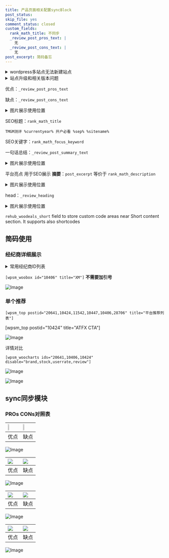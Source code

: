 ```yaml
---
title: 产品页面相关配置syncBlock
post_status: 
skip_file: yes
comment_status: closed
custom_fields:
  rank_math_title: 不同步
  _review_post_pros_text: |
    无
  _review_post_cons_text: |
    无
post_excerpt: 简码备忘
---
```

<details><summary>wordpress多站点无法新建站点</summary>

<li>和报错需要清理cookies一样的原因</li>
<li>wp-config.php里面<code>define( 'SUBDOMAIN_INSTALL', false );//子域名安装</code></li>
<li>新建子站点是用<code>define( 'SUBDOMAIN_INSTALL', true);//子域名安装</code> 完成以后，改成<code>false</code></li>
</details>

<details><summary>站点升级和相关版本问题</summary>

<p>wordpress：5.9.9
woocommerce：7.5.1
出现问题的地方：主题选项里面>><strong>Product layout >>compact style</strong></p>
<p>如何出现没有用过的字段 导致无法保存。先导出配置 然后进行修改，后面再次恢复即可。</p>
<p>出现部分字段无法显示时，需要返回默认布局后，对产品进行保存就好了。</p>
<p></p>
</details>

优点：`_review_post_pros_text`

缺点：`_review_post_cons_text`

<details><summary>图片展示使用位置</summary>

<img src="https://prod-files-secure.s3.us-west-2.amazonaws.com/39ed1227-6d7d-4570-be36-9ccd4a2c4241/f51d3d83-55d4-4bdf-9604-f37ec77ab556/Untitled.png?X-Amz-Algorithm=AWS4-HMAC-SHA256&X-Amz-Content-Sha256=UNSIGNED-PAYLOAD&X-Amz-Credential=ASIAZI2LB466TEIDRWPZ%2F20250418%2Fus-west-2%2Fs3%2Faws4_request&X-Amz-Date=20250418T105518Z&X-Amz-Expires=3600&X-Amz-Security-Token=IQoJb3JpZ2luX2VjEOn%2F%2F%2F%2F%2F%2F%2F%2F%2F%2FwEaCXVzLXdlc3QtMiJHMEUCIFzeJ01Sp3nDK8%2FPYc2r5ToJo%2BAFGbaGnDLmxXjl5glZAiEAx9gLtlbpWzkey6EClEHNlEw3pQQjS5uSLk0ik7mXCPEq%2FwMIchAAGgw2Mzc0MjMxODM4MDUiDJEcpeO06jHZfxDtfSrcA8GZgkrqkwCTxi%2BS69j8h4sPiuVd4SioVTC6eoFby%2BrkA2O0f%2FiBvXTVxe9NLRc41rXjyzcC7cp2ytBpC4kTx3TJJ4JR5Z6gfpYPcTKm%2BTnf29XdJi5v9iDLzmVvYampD5VcIgyi98UmJLZXqfz5MSvK1QqgEXONpyP8rVzU63kqIhnI4F99vmkRkEt04m8S5qRYWjWkpxYdxsPP2fUVh6HPkpYiOsPZRzVBfbzAfURLIBCmQJ8K3jtIvBPQsEoS25c%2B3miL5tSxrWPgswTH1ciC%2Btr9IJBFZRKoWwP8JwIIID3LhSruqzjs1%2BhwTAYYQ9i9ddX3LZOiw%2By5i%2BxsoIez%2Fua7ccF8Wxt0gmjKh0%2Bs16ddg2QU5UKhKwWl1YEVSE2slTRmFIfj%2FfwbrbneDmBK6HNRi%2BhTU%2FTv4cpU%2FMum2bwvmwh3Yoo982qEKLXTRSHtxEEK6oU1sOnQfo0%2BK1MnQAjNJwCKerdhtxVs1ePklnZ6slWNel2LVBjWHL1RcM%2BCVS7TGazbMDlfW8w0%2B9Jz1DfEBrMfvb%2F58RTow9XdXySytsauBMjcKr1J88AZI0I0hqTXalttp8mQ51GAQTlDA2ErIgxCQM9%2FdgRVuVWJ6fzY1qqENixBILqhMM2qiMAGOqUBucoSRYIad2acFBk1tBO%2BZC5mRoeuxZs5nwklum4HmAeVdxve8xElBJ6r%2FMxBQG6DPVYlBWOwQKq%2BrEhDUc0P6aMbKiNg%2BrqhFdGOVzCaM3dEX6LJxRYECCIMDAoqrK82c7EwTDOricsHmnN55gdCCUJhQ5OV%2FNpgcuYYBhrXZ3uUi%2Bb9crqi7rz9M5jIsp4ZvwyWSDsOMTvNeHcMAk8ldOLIpOrr&X-Amz-Signature=1817a2f0ebd0838d91773055c37f7b01ad4732c93436f25891f52db26a7d518b&X-Amz-SignedHeaders=host&x-id=GetObject" alt="Image">
</details>

SEO标题：`rank_math_title`

`TMGM测评 %currentyear% 开户必看 %sep% %sitename%`

SEO关键字：`rank_math_focus_keyword`

一句话总结：`_review_post_summary_text`

<details><summary>图片展示使用位置</summary>

<img src="https://prod-files-secure.s3.us-west-2.amazonaws.com/39ed1227-6d7d-4570-be36-9ccd4a2c4241/4b96a922-296c-4f4e-8630-d1c870cbce01/Untitled.png?X-Amz-Algorithm=AWS4-HMAC-SHA256&X-Amz-Content-Sha256=UNSIGNED-PAYLOAD&X-Amz-Credential=ASIAZI2LB4662BXWHE43%2F20250418%2Fus-west-2%2Fs3%2Faws4_request&X-Amz-Date=20250418T105518Z&X-Amz-Expires=3600&X-Amz-Security-Token=IQoJb3JpZ2luX2VjEOn%2F%2F%2F%2F%2F%2F%2F%2F%2F%2FwEaCXVzLXdlc3QtMiJGMEQCIDWkVbXHVqtdwOeRwby4sXyXXaIvs3PZOdppvenouXpXAiBElNfhiGhIrjwKwd4g3EgLQFX98%2FFmlmvtsR9JRWsBzSr%2FAwhyEAAaDDYzNzQyMzE4MzgwNSIMdpfkZdi26TEFd9HhKtwDYPHRPJ1l%2FAkz5zTBumTyeRb5jvWUlH2gBWB6rKiAuVlInbLA89hhShQDJBREJCMwVz%2BoyAtUAQXnyji0EY2xSw2faa5dw2WvjTWi7d9ybtbja998XvFS62jaSGOdmxS1r75xKv9oGzIIES1j12ncHp05mbqhQERNMC9uZPIRIkXUlvhe2ZBeErGFmXCnxQbKnD9rfqhUXncEGhKlloVDsxUCtp1ZouLiBO0k%2Bu0MlBaOGhXvrFpya2w8bGo5qhLhDTrFRcXuUgZn%2BoH3vX9QGfsiD1XSUauExUzy%2FB0pHKAIzC8OGjEdZVKuYB2HylWOb9X52zeisiug%2BM94y17TjXB8vbTbaWEHS5Wlmb6ldyhyfvP5f%2BBRftcSYc91naZ5mgrmEFUmNNUf4S0%2FLvCb09skjMZ9aYIXMG7kUzAx6H33LJqsgdnoxJtd1jCGWdcKMduNYGPPV7t%2FoKiT%2BKD9zF5SJh4NNqOAs9yjvKa2cLhR9yxhKYyAbHPom3YfS9GIGxWEPz5f4c3f4RaDHOcwmR8XzoA0zkbSi3lQgAjSCDpOSlHzddIOc%2FNffVUyG2wWxFlNnDlrGbmdfZk0o4E7YiHRZfaA74iHlzp8kapIt0cCtdUnNIAGbnkn5Awwz6qIwAY6pgF6%2BCVMpC4bvzMB4rK9uwudfCu8O5dkH2r5dSmnON0BH7GDghOIYo9gYG1eDKUUj6PWNXQf1sHOG0caTq7c8%2BHTht34ACijeRRoOgqujeP4hFyyaLhC%2Fl%2BMqddciq9z8oWhtzHKJPOA5xY%2Bd9VAAKEc32Nucf7jsLxyAqHEVsUNct%2FNzQND0v0z9izmqBhT7LIG3UgRcucFkoOcbiF3XymOdbJCNOeL&X-Amz-Signature=d74191951886817d4a831d8a622f274c0cb6e71471172ff4c7b57f9dd221a24f&X-Amz-SignedHeaders=host&x-id=GetObject" alt="Image">
</details>

平台亮点 用于SEO展示 **摘要**：`post_excerpt`  等价于 `rank_math_description`

<details><summary>图片展示使用位置</summary>

<img src="https://prod-files-secure.s3.us-west-2.amazonaws.com/39ed1227-6d7d-4570-be36-9ccd4a2c4241/1ee11f63-b60a-4dfe-a7a7-d58ff23b5d88/Untitled.png?X-Amz-Algorithm=AWS4-HMAC-SHA256&X-Amz-Content-Sha256=UNSIGNED-PAYLOAD&X-Amz-Credential=ASIAZI2LB466QMBJ25PD%2F20250418%2Fus-west-2%2Fs3%2Faws4_request&X-Amz-Date=20250418T105518Z&X-Amz-Expires=3600&X-Amz-Security-Token=IQoJb3JpZ2luX2VjEOn%2F%2F%2F%2F%2F%2F%2F%2F%2F%2FwEaCXVzLXdlc3QtMiJGMEQCICjKiaIpSrAPjgalgvz2n%2FNiUz0REaN%2Fqt7jSnvO5rmPAiBAK3AHM4b1VRI1I7g5BI3IhDmCt6GbP3c3nBeg7cDTIir%2FAwhyEAAaDDYzNzQyMzE4MzgwNSIMCYdbz8EeWsCj8JH5KtwDIoBu0AXvk7CQQQOfJNN1Y0OAHKw6orqZXh3SUx7vKmV5TE8xF1yErP3tJX3HnHdMjP1WG3FDVW0i9LC3uT8Gu6hlGyxkyl6rDa56i2ogj%2FB0cRUDYZDZkWHPnjEjPrlL5tnw3vsLoqmA11ZsE6Q3QdCOxj0Imk8wUnm3JR1ahpG5BD6FsZbDEc14mArKsWpb91ackt11SDm0oBBqk8h8cNwhKpMHoysQxxu46mgLysl4Z1YHZ87xaBBXI8Rec1r50Q%2Bgau0%2BoqVVsbfBbZvyircnd15LTzK7X%2FlOOYNxuZc7MnCU0%2FVBeM1jmWJ2LVfRvNzVKPAzFz0lkMggO8ODvcSBMxXAoys27qo9ou%2FVGOxAfeWRlPEwnUY%2FplTe8SMwtQm%2FAJhxssWllZ%2FSiNKLrMlgGrIEk4XAVGHZZUa6%2Bxr%2F2dB7%2FO7dKrCYmQ2umXlJbXo5RKyNTIArLY4bBOSogx9D4KEgnwcIHsYrCasLCfUbuk8UMX6farF82DqMNLg8VAodl2%2FUIPFshcnYcFawXyl4l%2F9nvtU%2FLG0pjtR6i2B4wthMEpBkrldWW85fIcKcJadZs7OUtnavkzv%2BNZOGSclsilIs4VrZ%2FhU7%2F%2Fc2n2%2FALN9WrKKr7PHI3rowyKqIwAY6pgF4sNVrLjN%2BKdRXWwuxJLs7r%2BdfjBt7x2QJxbD9Js9wLbYcUg3tA2QEnXMJl5Cp8lPg6bw%2BPQcyFxMMXwMRXSGmwDNzs3NaenYYO%2B2ptEbnVmnmQbxp3w66TuiDxgsj7wLCd2pRuHfrVvrrxt7pCThuIey9DWL%2Fi%2BpGHgsQPF9FijUXo8SkRBtZHIh51760PKVcKHs5aKjq%2Bwm91%2FiBRNTtjLHRqatQ&X-Amz-Signature=2e4d3eaeb314e3a4bb3ff3c04858e83889f67961161182b65cf8c1aeaeb34989&X-Amz-SignedHeaders=host&x-id=GetObject" alt="Image">
<img src="https://prod-files-secure.s3.us-west-2.amazonaws.com/39ed1227-6d7d-4570-be36-9ccd4a2c4241/ad4118b5-78d8-4fbe-801e-3b29b5d99c01/Untitled.png?X-Amz-Algorithm=AWS4-HMAC-SHA256&X-Amz-Content-Sha256=UNSIGNED-PAYLOAD&X-Amz-Credential=ASIAZI2LB466QMBJ25PD%2F20250418%2Fus-west-2%2Fs3%2Faws4_request&X-Amz-Date=20250418T105518Z&X-Amz-Expires=3600&X-Amz-Security-Token=IQoJb3JpZ2luX2VjEOn%2F%2F%2F%2F%2F%2F%2F%2F%2F%2FwEaCXVzLXdlc3QtMiJGMEQCICjKiaIpSrAPjgalgvz2n%2FNiUz0REaN%2Fqt7jSnvO5rmPAiBAK3AHM4b1VRI1I7g5BI3IhDmCt6GbP3c3nBeg7cDTIir%2FAwhyEAAaDDYzNzQyMzE4MzgwNSIMCYdbz8EeWsCj8JH5KtwDIoBu0AXvk7CQQQOfJNN1Y0OAHKw6orqZXh3SUx7vKmV5TE8xF1yErP3tJX3HnHdMjP1WG3FDVW0i9LC3uT8Gu6hlGyxkyl6rDa56i2ogj%2FB0cRUDYZDZkWHPnjEjPrlL5tnw3vsLoqmA11ZsE6Q3QdCOxj0Imk8wUnm3JR1ahpG5BD6FsZbDEc14mArKsWpb91ackt11SDm0oBBqk8h8cNwhKpMHoysQxxu46mgLysl4Z1YHZ87xaBBXI8Rec1r50Q%2Bgau0%2BoqVVsbfBbZvyircnd15LTzK7X%2FlOOYNxuZc7MnCU0%2FVBeM1jmWJ2LVfRvNzVKPAzFz0lkMggO8ODvcSBMxXAoys27qo9ou%2FVGOxAfeWRlPEwnUY%2FplTe8SMwtQm%2FAJhxssWllZ%2FSiNKLrMlgGrIEk4XAVGHZZUa6%2Bxr%2F2dB7%2FO7dKrCYmQ2umXlJbXo5RKyNTIArLY4bBOSogx9D4KEgnwcIHsYrCasLCfUbuk8UMX6farF82DqMNLg8VAodl2%2FUIPFshcnYcFawXyl4l%2F9nvtU%2FLG0pjtR6i2B4wthMEpBkrldWW85fIcKcJadZs7OUtnavkzv%2BNZOGSclsilIs4VrZ%2FhU7%2F%2Fc2n2%2FALN9WrKKr7PHI3rowyKqIwAY6pgF4sNVrLjN%2BKdRXWwuxJLs7r%2BdfjBt7x2QJxbD9Js9wLbYcUg3tA2QEnXMJl5Cp8lPg6bw%2BPQcyFxMMXwMRXSGmwDNzs3NaenYYO%2B2ptEbnVmnmQbxp3w66TuiDxgsj7wLCd2pRuHfrVvrrxt7pCThuIey9DWL%2Fi%2BpGHgsQPF9FijUXo8SkRBtZHIh51760PKVcKHs5aKjq%2Bwm91%2FiBRNTtjLHRqatQ&X-Amz-Signature=6923737c0b36d2f26527ff28e13796e40e2a4dc505557fa737baba3efa3881ac&X-Amz-SignedHeaders=host&x-id=GetObject" alt="Image">
<img src="https://prod-files-secure.s3.us-west-2.amazonaws.com/39ed1227-6d7d-4570-be36-9ccd4a2c4241/a38cf7c9-a79c-4b64-9e94-13589fe0758b/Untitled.png?X-Amz-Algorithm=AWS4-HMAC-SHA256&X-Amz-Content-Sha256=UNSIGNED-PAYLOAD&X-Amz-Credential=ASIAZI2LB466QMBJ25PD%2F20250418%2Fus-west-2%2Fs3%2Faws4_request&X-Amz-Date=20250418T105518Z&X-Amz-Expires=3600&X-Amz-Security-Token=IQoJb3JpZ2luX2VjEOn%2F%2F%2F%2F%2F%2F%2F%2F%2F%2FwEaCXVzLXdlc3QtMiJGMEQCICjKiaIpSrAPjgalgvz2n%2FNiUz0REaN%2Fqt7jSnvO5rmPAiBAK3AHM4b1VRI1I7g5BI3IhDmCt6GbP3c3nBeg7cDTIir%2FAwhyEAAaDDYzNzQyMzE4MzgwNSIMCYdbz8EeWsCj8JH5KtwDIoBu0AXvk7CQQQOfJNN1Y0OAHKw6orqZXh3SUx7vKmV5TE8xF1yErP3tJX3HnHdMjP1WG3FDVW0i9LC3uT8Gu6hlGyxkyl6rDa56i2ogj%2FB0cRUDYZDZkWHPnjEjPrlL5tnw3vsLoqmA11ZsE6Q3QdCOxj0Imk8wUnm3JR1ahpG5BD6FsZbDEc14mArKsWpb91ackt11SDm0oBBqk8h8cNwhKpMHoysQxxu46mgLysl4Z1YHZ87xaBBXI8Rec1r50Q%2Bgau0%2BoqVVsbfBbZvyircnd15LTzK7X%2FlOOYNxuZc7MnCU0%2FVBeM1jmWJ2LVfRvNzVKPAzFz0lkMggO8ODvcSBMxXAoys27qo9ou%2FVGOxAfeWRlPEwnUY%2FplTe8SMwtQm%2FAJhxssWllZ%2FSiNKLrMlgGrIEk4XAVGHZZUa6%2Bxr%2F2dB7%2FO7dKrCYmQ2umXlJbXo5RKyNTIArLY4bBOSogx9D4KEgnwcIHsYrCasLCfUbuk8UMX6farF82DqMNLg8VAodl2%2FUIPFshcnYcFawXyl4l%2F9nvtU%2FLG0pjtR6i2B4wthMEpBkrldWW85fIcKcJadZs7OUtnavkzv%2BNZOGSclsilIs4VrZ%2FhU7%2F%2Fc2n2%2FALN9WrKKr7PHI3rowyKqIwAY6pgF4sNVrLjN%2BKdRXWwuxJLs7r%2BdfjBt7x2QJxbD9Js9wLbYcUg3tA2QEnXMJl5Cp8lPg6bw%2BPQcyFxMMXwMRXSGmwDNzs3NaenYYO%2B2ptEbnVmnmQbxp3w66TuiDxgsj7wLCd2pRuHfrVvrrxt7pCThuIey9DWL%2Fi%2BpGHgsQPF9FijUXo8SkRBtZHIh51760PKVcKHs5aKjq%2Bwm91%2FiBRNTtjLHRqatQ&X-Amz-Signature=494701d3cacbea76a3bc07f9627133eebc19220dcaa7a07b4aa918fa8da6c3b0&X-Amz-SignedHeaders=host&x-id=GetObject" alt="Image">
<img src="https://prod-files-secure.s3.us-west-2.amazonaws.com/39ed1227-6d7d-4570-be36-9ccd4a2c4241/7da6fc1e-d2ac-42ae-8c75-cb5749aa18f6/Untitled.png?X-Amz-Algorithm=AWS4-HMAC-SHA256&X-Amz-Content-Sha256=UNSIGNED-PAYLOAD&X-Amz-Credential=ASIAZI2LB466QMBJ25PD%2F20250418%2Fus-west-2%2Fs3%2Faws4_request&X-Amz-Date=20250418T105518Z&X-Amz-Expires=3600&X-Amz-Security-Token=IQoJb3JpZ2luX2VjEOn%2F%2F%2F%2F%2F%2F%2F%2F%2F%2FwEaCXVzLXdlc3QtMiJGMEQCICjKiaIpSrAPjgalgvz2n%2FNiUz0REaN%2Fqt7jSnvO5rmPAiBAK3AHM4b1VRI1I7g5BI3IhDmCt6GbP3c3nBeg7cDTIir%2FAwhyEAAaDDYzNzQyMzE4MzgwNSIMCYdbz8EeWsCj8JH5KtwDIoBu0AXvk7CQQQOfJNN1Y0OAHKw6orqZXh3SUx7vKmV5TE8xF1yErP3tJX3HnHdMjP1WG3FDVW0i9LC3uT8Gu6hlGyxkyl6rDa56i2ogj%2FB0cRUDYZDZkWHPnjEjPrlL5tnw3vsLoqmA11ZsE6Q3QdCOxj0Imk8wUnm3JR1ahpG5BD6FsZbDEc14mArKsWpb91ackt11SDm0oBBqk8h8cNwhKpMHoysQxxu46mgLysl4Z1YHZ87xaBBXI8Rec1r50Q%2Bgau0%2BoqVVsbfBbZvyircnd15LTzK7X%2FlOOYNxuZc7MnCU0%2FVBeM1jmWJ2LVfRvNzVKPAzFz0lkMggO8ODvcSBMxXAoys27qo9ou%2FVGOxAfeWRlPEwnUY%2FplTe8SMwtQm%2FAJhxssWllZ%2FSiNKLrMlgGrIEk4XAVGHZZUa6%2Bxr%2F2dB7%2FO7dKrCYmQ2umXlJbXo5RKyNTIArLY4bBOSogx9D4KEgnwcIHsYrCasLCfUbuk8UMX6farF82DqMNLg8VAodl2%2FUIPFshcnYcFawXyl4l%2F9nvtU%2FLG0pjtR6i2B4wthMEpBkrldWW85fIcKcJadZs7OUtnavkzv%2BNZOGSclsilIs4VrZ%2FhU7%2F%2Fc2n2%2FALN9WrKKr7PHI3rowyKqIwAY6pgF4sNVrLjN%2BKdRXWwuxJLs7r%2BdfjBt7x2QJxbD9Js9wLbYcUg3tA2QEnXMJl5Cp8lPg6bw%2BPQcyFxMMXwMRXSGmwDNzs3NaenYYO%2B2ptEbnVmnmQbxp3w66TuiDxgsj7wLCd2pRuHfrVvrrxt7pCThuIey9DWL%2Fi%2BpGHgsQPF9FijUXo8SkRBtZHIh51760PKVcKHs5aKjq%2Bwm91%2FiBRNTtjLHRqatQ&X-Amz-Signature=075d4be37a64f3dac949a2277d96e95652b7b84964b147e2463d69cfab8109a7&X-Amz-SignedHeaders=host&x-id=GetObject" alt="Image">
<img src="https://prod-files-secure.s3.us-west-2.amazonaws.com/39ed1227-6d7d-4570-be36-9ccd4a2c4241/7e97f40a-eaee-47f5-b2f9-475f96808fa7/Untitled.png?X-Amz-Algorithm=AWS4-HMAC-SHA256&X-Amz-Content-Sha256=UNSIGNED-PAYLOAD&X-Amz-Credential=ASIAZI2LB466QMBJ25PD%2F20250418%2Fus-west-2%2Fs3%2Faws4_request&X-Amz-Date=20250418T105518Z&X-Amz-Expires=3600&X-Amz-Security-Token=IQoJb3JpZ2luX2VjEOn%2F%2F%2F%2F%2F%2F%2F%2F%2F%2FwEaCXVzLXdlc3QtMiJGMEQCICjKiaIpSrAPjgalgvz2n%2FNiUz0REaN%2Fqt7jSnvO5rmPAiBAK3AHM4b1VRI1I7g5BI3IhDmCt6GbP3c3nBeg7cDTIir%2FAwhyEAAaDDYzNzQyMzE4MzgwNSIMCYdbz8EeWsCj8JH5KtwDIoBu0AXvk7CQQQOfJNN1Y0OAHKw6orqZXh3SUx7vKmV5TE8xF1yErP3tJX3HnHdMjP1WG3FDVW0i9LC3uT8Gu6hlGyxkyl6rDa56i2ogj%2FB0cRUDYZDZkWHPnjEjPrlL5tnw3vsLoqmA11ZsE6Q3QdCOxj0Imk8wUnm3JR1ahpG5BD6FsZbDEc14mArKsWpb91ackt11SDm0oBBqk8h8cNwhKpMHoysQxxu46mgLysl4Z1YHZ87xaBBXI8Rec1r50Q%2Bgau0%2BoqVVsbfBbZvyircnd15LTzK7X%2FlOOYNxuZc7MnCU0%2FVBeM1jmWJ2LVfRvNzVKPAzFz0lkMggO8ODvcSBMxXAoys27qo9ou%2FVGOxAfeWRlPEwnUY%2FplTe8SMwtQm%2FAJhxssWllZ%2FSiNKLrMlgGrIEk4XAVGHZZUa6%2Bxr%2F2dB7%2FO7dKrCYmQ2umXlJbXo5RKyNTIArLY4bBOSogx9D4KEgnwcIHsYrCasLCfUbuk8UMX6farF82DqMNLg8VAodl2%2FUIPFshcnYcFawXyl4l%2F9nvtU%2FLG0pjtR6i2B4wthMEpBkrldWW85fIcKcJadZs7OUtnavkzv%2BNZOGSclsilIs4VrZ%2FhU7%2F%2Fc2n2%2FALN9WrKKr7PHI3rowyKqIwAY6pgF4sNVrLjN%2BKdRXWwuxJLs7r%2BdfjBt7x2QJxbD9Js9wLbYcUg3tA2QEnXMJl5Cp8lPg6bw%2BPQcyFxMMXwMRXSGmwDNzs3NaenYYO%2B2ptEbnVmnmQbxp3w66TuiDxgsj7wLCd2pRuHfrVvrrxt7pCThuIey9DWL%2Fi%2BpGHgsQPF9FijUXo8SkRBtZHIh51760PKVcKHs5aKjq%2Bwm91%2FiBRNTtjLHRqatQ&X-Amz-Signature=965dba79ef47fd5038970943b0aaef9ff8c806bc484fcf53bdbf684d7638944e&X-Amz-SignedHeaders=host&x-id=GetObject" alt="Image">
</details>

head：`_review_heading`

<details><summary>图片展示使用位置</summary>

<img src="https://prod-files-secure.s3.us-west-2.amazonaws.com/39ed1227-6d7d-4570-be36-9ccd4a2c4241/3a4650ad-9887-415c-889a-edd51fa54f27/Untitled.png?X-Amz-Algorithm=AWS4-HMAC-SHA256&X-Amz-Content-Sha256=UNSIGNED-PAYLOAD&X-Amz-Credential=ASIAZI2LB466QT6HO3KF%2F20250418%2Fus-west-2%2Fs3%2Faws4_request&X-Amz-Date=20250418T105519Z&X-Amz-Expires=3600&X-Amz-Security-Token=IQoJb3JpZ2luX2VjEOn%2F%2F%2F%2F%2F%2F%2F%2F%2F%2FwEaCXVzLXdlc3QtMiJHMEUCIBUuObJQCPfwnVUzs7Ot56WFCFpq2FCg4YY4pDNVTcBoAiEAgP5GIYdE5CB59KZGAQi6N6t33PdLjjaMUUvsdTguHPwq%2FwMIchAAGgw2Mzc0MjMxODM4MDUiDHmUatWTPWjN6AOJ%2BircA7ylhUTsTaLRrjHHNKTMSfgmiGUbsqnEOER2P5Nl6Enja0qmddlDeFUzOkYvyNzcyaq9o2Mq6RtnKtcW1J2MuDAR1Njp6Jy%2B0fc52U3y3Tvdsex1zw24KBuZNhdTPwd%2Fc7VLN%2F8bg6k1K69uXyaJTBEDnqmc9cj5pABIHDxSfcIK3L%2FujAQb3LUD05tv88kyApC0%2BZUyk6XOAnNAraxjIriasLoqKOCATMcgbfLVSlHcB94n9SPP6Ss7Fq7JVtjhpqNkyIe7k730MGJTBEpC0iRf7dlAHCUjk%2B14%2BP0MFEFsik%2F9Ed1E8PJ9AzKh%2FDBKwfgfMV0iOLMCfq%2B10KKxasmjLhn5x9bh756eNitqRwIQFySR3sZ%2B%2BSzOzkrg9iCvphewRPESRE3%2Bdn8ariDAI7vqX8UNXu2rUN5KcjySIFulCK0zUmRXNXnhScpyAazwM6Ds2kX%2BrBW58sqfeHXm3TKAZhdUs5R%2FD3bX5yv9PqOU0sDtMFWEQHRxls2O%2FCke6WayeE1qVRo89qhWYCZ6i5lc4aCllYdB%2BgpsKTrWSW8%2FDvnzsa7UOldq0wowmvCQmqgwe2HWuFVjhnaR7gix2YdntS1aMHd801UUiy4zac2SmRAFcfU6%2B1bSDb3%2BMMOqiMAGOqUBQc0kTBDeiAORJKc0%2B8o73fYqqItBPMwJBxR5DpanxgSYkcApBtsOsqXIDVpaRcYaAw9wpcVxHizffh6rx8sLif7yNv39Qcq4r5dIZeJ4FqtQXAniEEuV52s9h6jUC2uKn%2B8KO5KQvoxXpeifd%2BZhTVN8YySLf%2B7wxh%2FapiCRxGwPncUHSJOKGBUFKAQmE%2Bv3BJYwXZc3zz07TIKobn8J3qeey%2Fa5&X-Amz-Signature=4da21ff12641bb55b14ae1050e2ae858c17e89a4bedaa148821e75f8ef282a0e&X-Amz-SignedHeaders=host&x-id=GetObject" alt="Image">
</details>

`rehub_woodeals_short`	field to store custom code areas near Short content section. It supports also shortcodes



## 简码使用

### 经纪商详细展示

<details><summary>常用经纪商ID列表</summary>

<pre><code class="php">嘉盛 ===> 20641  [wpsm_woobox id="20641" title="嘉盛"]
易信easymarkets ===> 11542  [wpsm_woobox id="11542" title="易信easymarkets"]
ATFX外汇 ===> 10424  [wpsm_woobox id="10424" title="ATFX"]
XM ===> 10406  [wpsm_woobox id="10406" title="XM"]
TMGM ===> 29622  [wpsm_woobox id="29622" title="TMGM"]
HYCM ===> 10447  [wpsm_woobox id="10447" title="HYCM"]
fpmarkets澳福外汇 ===> 20639  [wpsm_woobox id="20639" title="fpmarkets澳福外汇"]</code></pre>
</details>

`[wpsm_woobox id="10406" title="XM"]` **不需要加引号**

![Image](https://prod-files-secure.s3.us-west-2.amazonaws.com/39ed1227-6d7d-4570-be36-9ccd4a2c4241/4f898f9d-0fa7-4e43-acd3-ac6bc7be575a/Untitled.png?X-Amz-Algorithm=AWS4-HMAC-SHA256&X-Amz-Content-Sha256=UNSIGNED-PAYLOAD&X-Amz-Credential=ASIAZI2LB466UC5N6F4P%2F20250418%2Fus-west-2%2Fs3%2Faws4_request&X-Amz-Date=20250418T105516Z&X-Amz-Expires=3600&X-Amz-Security-Token=IQoJb3JpZ2luX2VjEOn%2F%2F%2F%2F%2F%2F%2F%2F%2F%2FwEaCXVzLXdlc3QtMiJGMEQCIBc%2Bf7tfY3ZMiMkbPm0Mjjxk6axGNSTd2J6TeFikhhBKAiBGC%2BMHEXUpEzbA7%2B8cAD%2BEFwznIKLr2OOVpuwyJgrH1ir%2FAwhyEAAaDDYzNzQyMzE4MzgwNSIMr%2FLHWr4dqmakAZ6wKtwDEI5J%2FWNgu%2Fdfd0lLCL8NwWvZXQZKwWZ%2Bf5ReDaIDEMrJbqy7k2MGVq3EQV7sE8Nae0LY7VG97QVhCVlPDgpbU4%2B2ywuuYskSydIGDcFNYOqLPVtsMiFGyIFEKFbyUPxLVy1Co0ib%2Fe0Tn20BRbpJAwsYt302DwSDOM3wczLlyTbzou7%2Ff1trOxJLz1dp5PuFgFC0BaUFBZqOIp4jG5kH1oG%2ByEcDyKKd3GsmE3kyV0byCVnPBLIYCE5YfsFk%2BudNcB%2F0IxsXOWSnM6CUgt6s2hAog1bWfWuMqMbAC%2FAw5uPZBlVOFFySEQxwjK8I28%2B3rtqZjOw6iOhy7fmBo5cCmw7EdHgFRhfwutKCSWOcnfmcBUZYC8nmOFmNX0xjxjFqxYoXTaA5SLvdDJzK%2FD1YNi86nCVX%2FZ2XWHMbLQtDcALHFYaCIsrcLoVgL2HZ10y5Q1GHHmi9jt3nPEu2vTNCjVFHS1Io%2FDEDWAkrwSRbLHfBY8duCib2TghdRlUMzzm45%2FQEn8kcjSPrpjJvLxz5W2DH01nbeoppgoBDpRs1a6LCjrx1PysZz23A69YGDS9pU7SN6DGK7DoJUax3oc9Luhe5Qfdc9SYRR2f3S%2B7uP1gS6FnkSHQpefy1oSIwwqqIwAY6pgF731NHHB5T4zSxwOSTVycrGNEGuTfdnkgUyzo%2F0lY6B2%2Bujb4UOyi1i4c93SGSc8FJVEjESZu3FdXJHeq8Rm4E7gcV13Pnhh%2BUHwzwkCivqWSjLS8bzYdUVNvpNjasjUlPcZger751DWZtphBN8IjYwQI48VAcwcB0MnVR%2BuCdoTHPmK7JiryXPFzS6LkRaNXFzBxm%2FINMUNwAAuPzsAM7uldye7d6&X-Amz-Signature=fc2feb245465b2903dc2087bda4275dd8c539ee43c6e356edae116d6eaf57f89&X-Amz-SignedHeaders=host&x-id=GetObject)

### 单个推荐
`[wpsm_top postid="20641,10424,11542,10447,10406,28706" title="平台推荐列表"]`

[wpsm_top postid="10424" title="ATFX CTA"]

![Image](https://prod-files-secure.s3.us-west-2.amazonaws.com/39ed1227-6d7d-4570-be36-9ccd4a2c4241/5ac620dc-51a8-48b6-b55d-91f47299193c/Untitled.png?X-Amz-Algorithm=AWS4-HMAC-SHA256&X-Amz-Content-Sha256=UNSIGNED-PAYLOAD&X-Amz-Credential=ASIAZI2LB466UC5N6F4P%2F20250418%2Fus-west-2%2Fs3%2Faws4_request&X-Amz-Date=20250418T105516Z&X-Amz-Expires=3600&X-Amz-Security-Token=IQoJb3JpZ2luX2VjEOn%2F%2F%2F%2F%2F%2F%2F%2F%2F%2FwEaCXVzLXdlc3QtMiJGMEQCIBc%2Bf7tfY3ZMiMkbPm0Mjjxk6axGNSTd2J6TeFikhhBKAiBGC%2BMHEXUpEzbA7%2B8cAD%2BEFwznIKLr2OOVpuwyJgrH1ir%2FAwhyEAAaDDYzNzQyMzE4MzgwNSIMr%2FLHWr4dqmakAZ6wKtwDEI5J%2FWNgu%2Fdfd0lLCL8NwWvZXQZKwWZ%2Bf5ReDaIDEMrJbqy7k2MGVq3EQV7sE8Nae0LY7VG97QVhCVlPDgpbU4%2B2ywuuYskSydIGDcFNYOqLPVtsMiFGyIFEKFbyUPxLVy1Co0ib%2Fe0Tn20BRbpJAwsYt302DwSDOM3wczLlyTbzou7%2Ff1trOxJLz1dp5PuFgFC0BaUFBZqOIp4jG5kH1oG%2ByEcDyKKd3GsmE3kyV0byCVnPBLIYCE5YfsFk%2BudNcB%2F0IxsXOWSnM6CUgt6s2hAog1bWfWuMqMbAC%2FAw5uPZBlVOFFySEQxwjK8I28%2B3rtqZjOw6iOhy7fmBo5cCmw7EdHgFRhfwutKCSWOcnfmcBUZYC8nmOFmNX0xjxjFqxYoXTaA5SLvdDJzK%2FD1YNi86nCVX%2FZ2XWHMbLQtDcALHFYaCIsrcLoVgL2HZ10y5Q1GHHmi9jt3nPEu2vTNCjVFHS1Io%2FDEDWAkrwSRbLHfBY8duCib2TghdRlUMzzm45%2FQEn8kcjSPrpjJvLxz5W2DH01nbeoppgoBDpRs1a6LCjrx1PysZz23A69YGDS9pU7SN6DGK7DoJUax3oc9Luhe5Qfdc9SYRR2f3S%2B7uP1gS6FnkSHQpefy1oSIwwqqIwAY6pgF731NHHB5T4zSxwOSTVycrGNEGuTfdnkgUyzo%2F0lY6B2%2Bujb4UOyi1i4c93SGSc8FJVEjESZu3FdXJHeq8Rm4E7gcV13Pnhh%2BUHwzwkCivqWSjLS8bzYdUVNvpNjasjUlPcZger751DWZtphBN8IjYwQI48VAcwcB0MnVR%2BuCdoTHPmK7JiryXPFzS6LkRaNXFzBxm%2FINMUNwAAuPzsAM7uldye7d6&X-Amz-Signature=5e564078a7386c2a290551ef243f83f3b4cdeefb7da9383ca76a014b005c2474&X-Amz-SignedHeaders=host&x-id=GetObject)

详情对比

`[wpsm_woocharts ids="20641,10406,10424" disable="brand,stock,userrate,review"]`

![Image](https://prod-files-secure.s3.us-west-2.amazonaws.com/39ed1227-6d7d-4570-be36-9ccd4a2c4241/bf3ba45f-b9f3-4295-8aef-b4a495fd25f4/Untitled.png?X-Amz-Algorithm=AWS4-HMAC-SHA256&X-Amz-Content-Sha256=UNSIGNED-PAYLOAD&X-Amz-Credential=ASIAZI2LB466UC5N6F4P%2F20250418%2Fus-west-2%2Fs3%2Faws4_request&X-Amz-Date=20250418T105516Z&X-Amz-Expires=3600&X-Amz-Security-Token=IQoJb3JpZ2luX2VjEOn%2F%2F%2F%2F%2F%2F%2F%2F%2F%2FwEaCXVzLXdlc3QtMiJGMEQCIBc%2Bf7tfY3ZMiMkbPm0Mjjxk6axGNSTd2J6TeFikhhBKAiBGC%2BMHEXUpEzbA7%2B8cAD%2BEFwznIKLr2OOVpuwyJgrH1ir%2FAwhyEAAaDDYzNzQyMzE4MzgwNSIMr%2FLHWr4dqmakAZ6wKtwDEI5J%2FWNgu%2Fdfd0lLCL8NwWvZXQZKwWZ%2Bf5ReDaIDEMrJbqy7k2MGVq3EQV7sE8Nae0LY7VG97QVhCVlPDgpbU4%2B2ywuuYskSydIGDcFNYOqLPVtsMiFGyIFEKFbyUPxLVy1Co0ib%2Fe0Tn20BRbpJAwsYt302DwSDOM3wczLlyTbzou7%2Ff1trOxJLz1dp5PuFgFC0BaUFBZqOIp4jG5kH1oG%2ByEcDyKKd3GsmE3kyV0byCVnPBLIYCE5YfsFk%2BudNcB%2F0IxsXOWSnM6CUgt6s2hAog1bWfWuMqMbAC%2FAw5uPZBlVOFFySEQxwjK8I28%2B3rtqZjOw6iOhy7fmBo5cCmw7EdHgFRhfwutKCSWOcnfmcBUZYC8nmOFmNX0xjxjFqxYoXTaA5SLvdDJzK%2FD1YNi86nCVX%2FZ2XWHMbLQtDcALHFYaCIsrcLoVgL2HZ10y5Q1GHHmi9jt3nPEu2vTNCjVFHS1Io%2FDEDWAkrwSRbLHfBY8duCib2TghdRlUMzzm45%2FQEn8kcjSPrpjJvLxz5W2DH01nbeoppgoBDpRs1a6LCjrx1PysZz23A69YGDS9pU7SN6DGK7DoJUax3oc9Luhe5Qfdc9SYRR2f3S%2B7uP1gS6FnkSHQpefy1oSIwwqqIwAY6pgF731NHHB5T4zSxwOSTVycrGNEGuTfdnkgUyzo%2F0lY6B2%2Bujb4UOyi1i4c93SGSc8FJVEjESZu3FdXJHeq8Rm4E7gcV13Pnhh%2BUHwzwkCivqWSjLS8bzYdUVNvpNjasjUlPcZger751DWZtphBN8IjYwQI48VAcwcB0MnVR%2BuCdoTHPmK7JiryXPFzS6LkRaNXFzBxm%2FINMUNwAAuPzsAM7uldye7d6&X-Amz-Signature=1416a43395f59965b4e4f096ebc88bb2c57c1062214519118937fe658052bc9f&X-Amz-SignedHeaders=host&x-id=GetObject)

![Image](https://prod-files-secure.s3.us-west-2.amazonaws.com/39ed1227-6d7d-4570-be36-9ccd4a2c4241/30bc56ef-f383-4b48-9768-2ebc9e436ec0/Untitled.png?X-Amz-Algorithm=AWS4-HMAC-SHA256&X-Amz-Content-Sha256=UNSIGNED-PAYLOAD&X-Amz-Credential=ASIAZI2LB466UC5N6F4P%2F20250418%2Fus-west-2%2Fs3%2Faws4_request&X-Amz-Date=20250418T105516Z&X-Amz-Expires=3600&X-Amz-Security-Token=IQoJb3JpZ2luX2VjEOn%2F%2F%2F%2F%2F%2F%2F%2F%2F%2FwEaCXVzLXdlc3QtMiJGMEQCIBc%2Bf7tfY3ZMiMkbPm0Mjjxk6axGNSTd2J6TeFikhhBKAiBGC%2BMHEXUpEzbA7%2B8cAD%2BEFwznIKLr2OOVpuwyJgrH1ir%2FAwhyEAAaDDYzNzQyMzE4MzgwNSIMr%2FLHWr4dqmakAZ6wKtwDEI5J%2FWNgu%2Fdfd0lLCL8NwWvZXQZKwWZ%2Bf5ReDaIDEMrJbqy7k2MGVq3EQV7sE8Nae0LY7VG97QVhCVlPDgpbU4%2B2ywuuYskSydIGDcFNYOqLPVtsMiFGyIFEKFbyUPxLVy1Co0ib%2Fe0Tn20BRbpJAwsYt302DwSDOM3wczLlyTbzou7%2Ff1trOxJLz1dp5PuFgFC0BaUFBZqOIp4jG5kH1oG%2ByEcDyKKd3GsmE3kyV0byCVnPBLIYCE5YfsFk%2BudNcB%2F0IxsXOWSnM6CUgt6s2hAog1bWfWuMqMbAC%2FAw5uPZBlVOFFySEQxwjK8I28%2B3rtqZjOw6iOhy7fmBo5cCmw7EdHgFRhfwutKCSWOcnfmcBUZYC8nmOFmNX0xjxjFqxYoXTaA5SLvdDJzK%2FD1YNi86nCVX%2FZ2XWHMbLQtDcALHFYaCIsrcLoVgL2HZ10y5Q1GHHmi9jt3nPEu2vTNCjVFHS1Io%2FDEDWAkrwSRbLHfBY8duCib2TghdRlUMzzm45%2FQEn8kcjSPrpjJvLxz5W2DH01nbeoppgoBDpRs1a6LCjrx1PysZz23A69YGDS9pU7SN6DGK7DoJUax3oc9Luhe5Qfdc9SYRR2f3S%2B7uP1gS6FnkSHQpefy1oSIwwqqIwAY6pgF731NHHB5T4zSxwOSTVycrGNEGuTfdnkgUyzo%2F0lY6B2%2Bujb4UOyi1i4c93SGSc8FJVEjESZu3FdXJHeq8Rm4E7gcV13Pnhh%2BUHwzwkCivqWSjLS8bzYdUVNvpNjasjUlPcZger751DWZtphBN8IjYwQI48VAcwcB0MnVR%2BuCdoTHPmK7JiryXPFzS6LkRaNXFzBxm%2FINMUNwAAuPzsAM7uldye7d6&X-Amz-Signature=f2ddf3f1d52ae040ee0083f89f9ce99e2c1c8afaf89a931af06268c4bae973f9&X-Amz-SignedHeaders=host&x-id=GetObject)

## sync同步模块

### PROs CONs对照表

| <img src="https://cdn.ifttt.fun/gh/jarlin8/OSS@main/icons/customize/pros.svg" height="auto" width="37.3%"> | <img src="https://cdn.ifttt.fun/gh/jarlin8/OSS@main/icons/customize/cons.svg" height="auto" width="28.8%"> |
| :--- | :--- |
| 优点 | 缺点 |

![Image](https://prod-files-secure.s3.us-west-2.amazonaws.com/39ed1227-6d7d-4570-be36-9ccd4a2c4241/8742b755-dfb5-4004-9a5f-d6e561664bd8/Untitled.png?X-Amz-Algorithm=AWS4-HMAC-SHA256&X-Amz-Content-Sha256=UNSIGNED-PAYLOAD&X-Amz-Credential=ASIAZI2LB466UC5N6F4P%2F20250418%2Fus-west-2%2Fs3%2Faws4_request&X-Amz-Date=20250418T105516Z&X-Amz-Expires=3600&X-Amz-Security-Token=IQoJb3JpZ2luX2VjEOn%2F%2F%2F%2F%2F%2F%2F%2F%2F%2FwEaCXVzLXdlc3QtMiJGMEQCIBc%2Bf7tfY3ZMiMkbPm0Mjjxk6axGNSTd2J6TeFikhhBKAiBGC%2BMHEXUpEzbA7%2B8cAD%2BEFwznIKLr2OOVpuwyJgrH1ir%2FAwhyEAAaDDYzNzQyMzE4MzgwNSIMr%2FLHWr4dqmakAZ6wKtwDEI5J%2FWNgu%2Fdfd0lLCL8NwWvZXQZKwWZ%2Bf5ReDaIDEMrJbqy7k2MGVq3EQV7sE8Nae0LY7VG97QVhCVlPDgpbU4%2B2ywuuYskSydIGDcFNYOqLPVtsMiFGyIFEKFbyUPxLVy1Co0ib%2Fe0Tn20BRbpJAwsYt302DwSDOM3wczLlyTbzou7%2Ff1trOxJLz1dp5PuFgFC0BaUFBZqOIp4jG5kH1oG%2ByEcDyKKd3GsmE3kyV0byCVnPBLIYCE5YfsFk%2BudNcB%2F0IxsXOWSnM6CUgt6s2hAog1bWfWuMqMbAC%2FAw5uPZBlVOFFySEQxwjK8I28%2B3rtqZjOw6iOhy7fmBo5cCmw7EdHgFRhfwutKCSWOcnfmcBUZYC8nmOFmNX0xjxjFqxYoXTaA5SLvdDJzK%2FD1YNi86nCVX%2FZ2XWHMbLQtDcALHFYaCIsrcLoVgL2HZ10y5Q1GHHmi9jt3nPEu2vTNCjVFHS1Io%2FDEDWAkrwSRbLHfBY8duCib2TghdRlUMzzm45%2FQEn8kcjSPrpjJvLxz5W2DH01nbeoppgoBDpRs1a6LCjrx1PysZz23A69YGDS9pU7SN6DGK7DoJUax3oc9Luhe5Qfdc9SYRR2f3S%2B7uP1gS6FnkSHQpefy1oSIwwqqIwAY6pgF731NHHB5T4zSxwOSTVycrGNEGuTfdnkgUyzo%2F0lY6B2%2Bujb4UOyi1i4c93SGSc8FJVEjESZu3FdXJHeq8Rm4E7gcV13Pnhh%2BUHwzwkCivqWSjLS8bzYdUVNvpNjasjUlPcZger751DWZtphBN8IjYwQI48VAcwcB0MnVR%2BuCdoTHPmK7JiryXPFzS6LkRaNXFzBxm%2FINMUNwAAuPzsAM7uldye7d6&X-Amz-Signature=d68d927be7b42e024160796e594ec80ce8fb5007cb3ed5497125b1e790b45d45&X-Amz-SignedHeaders=host&x-id=GetObject)

| <img src="https://cdn.ifttt.fun/gh/jarlin8/OSS@main/icons/customize/pros1.svg" height="auto"> | <img src="https://cdn.ifttt.fun/gh/jarlin8/OSS@main/icons/customize/cons1.svg" height="auto"> |
| :--- | :--- |
| 优点 | 缺点 |

![Image](https://prod-files-secure.s3.us-west-2.amazonaws.com/39ed1227-6d7d-4570-be36-9ccd4a2c4241/806358f8-c9c4-4e17-bb35-c6c76a5397a5/Untitled.png?X-Amz-Algorithm=AWS4-HMAC-SHA256&X-Amz-Content-Sha256=UNSIGNED-PAYLOAD&X-Amz-Credential=ASIAZI2LB466UC5N6F4P%2F20250418%2Fus-west-2%2Fs3%2Faws4_request&X-Amz-Date=20250418T105516Z&X-Amz-Expires=3600&X-Amz-Security-Token=IQoJb3JpZ2luX2VjEOn%2F%2F%2F%2F%2F%2F%2F%2F%2F%2FwEaCXVzLXdlc3QtMiJGMEQCIBc%2Bf7tfY3ZMiMkbPm0Mjjxk6axGNSTd2J6TeFikhhBKAiBGC%2BMHEXUpEzbA7%2B8cAD%2BEFwznIKLr2OOVpuwyJgrH1ir%2FAwhyEAAaDDYzNzQyMzE4MzgwNSIMr%2FLHWr4dqmakAZ6wKtwDEI5J%2FWNgu%2Fdfd0lLCL8NwWvZXQZKwWZ%2Bf5ReDaIDEMrJbqy7k2MGVq3EQV7sE8Nae0LY7VG97QVhCVlPDgpbU4%2B2ywuuYskSydIGDcFNYOqLPVtsMiFGyIFEKFbyUPxLVy1Co0ib%2Fe0Tn20BRbpJAwsYt302DwSDOM3wczLlyTbzou7%2Ff1trOxJLz1dp5PuFgFC0BaUFBZqOIp4jG5kH1oG%2ByEcDyKKd3GsmE3kyV0byCVnPBLIYCE5YfsFk%2BudNcB%2F0IxsXOWSnM6CUgt6s2hAog1bWfWuMqMbAC%2FAw5uPZBlVOFFySEQxwjK8I28%2B3rtqZjOw6iOhy7fmBo5cCmw7EdHgFRhfwutKCSWOcnfmcBUZYC8nmOFmNX0xjxjFqxYoXTaA5SLvdDJzK%2FD1YNi86nCVX%2FZ2XWHMbLQtDcALHFYaCIsrcLoVgL2HZ10y5Q1GHHmi9jt3nPEu2vTNCjVFHS1Io%2FDEDWAkrwSRbLHfBY8duCib2TghdRlUMzzm45%2FQEn8kcjSPrpjJvLxz5W2DH01nbeoppgoBDpRs1a6LCjrx1PysZz23A69YGDS9pU7SN6DGK7DoJUax3oc9Luhe5Qfdc9SYRR2f3S%2B7uP1gS6FnkSHQpefy1oSIwwqqIwAY6pgF731NHHB5T4zSxwOSTVycrGNEGuTfdnkgUyzo%2F0lY6B2%2Bujb4UOyi1i4c93SGSc8FJVEjESZu3FdXJHeq8Rm4E7gcV13Pnhh%2BUHwzwkCivqWSjLS8bzYdUVNvpNjasjUlPcZger751DWZtphBN8IjYwQI48VAcwcB0MnVR%2BuCdoTHPmK7JiryXPFzS6LkRaNXFzBxm%2FINMUNwAAuPzsAM7uldye7d6&X-Amz-Signature=6b1107997e78dd35ccf6ef61bbc895bdb09c773b43268c1605f86695ea451310&X-Amz-SignedHeaders=host&x-id=GetObject)

| <img src="https://cdn.ifttt.fun/gh/jarlin8/OSS@main/icons/customize/pros2.svg" height="auto"> | <img src="https://cdn.ifttt.fun/gh/jarlin8/OSS@main/icons/customize/cons2.svg" height="auto"> |
| :--- | :--- |
| 优点 | 缺点 |

![Image](https://prod-files-secure.s3.us-west-2.amazonaws.com/39ed1227-6d7d-4570-be36-9ccd4a2c4241/a9245ec9-70dd-4005-b534-0d54315fc5f3/Untitled.png?X-Amz-Algorithm=AWS4-HMAC-SHA256&X-Amz-Content-Sha256=UNSIGNED-PAYLOAD&X-Amz-Credential=ASIAZI2LB466UC5N6F4P%2F20250418%2Fus-west-2%2Fs3%2Faws4_request&X-Amz-Date=20250418T105516Z&X-Amz-Expires=3600&X-Amz-Security-Token=IQoJb3JpZ2luX2VjEOn%2F%2F%2F%2F%2F%2F%2F%2F%2F%2FwEaCXVzLXdlc3QtMiJGMEQCIBc%2Bf7tfY3ZMiMkbPm0Mjjxk6axGNSTd2J6TeFikhhBKAiBGC%2BMHEXUpEzbA7%2B8cAD%2BEFwznIKLr2OOVpuwyJgrH1ir%2FAwhyEAAaDDYzNzQyMzE4MzgwNSIMr%2FLHWr4dqmakAZ6wKtwDEI5J%2FWNgu%2Fdfd0lLCL8NwWvZXQZKwWZ%2Bf5ReDaIDEMrJbqy7k2MGVq3EQV7sE8Nae0LY7VG97QVhCVlPDgpbU4%2B2ywuuYskSydIGDcFNYOqLPVtsMiFGyIFEKFbyUPxLVy1Co0ib%2Fe0Tn20BRbpJAwsYt302DwSDOM3wczLlyTbzou7%2Ff1trOxJLz1dp5PuFgFC0BaUFBZqOIp4jG5kH1oG%2ByEcDyKKd3GsmE3kyV0byCVnPBLIYCE5YfsFk%2BudNcB%2F0IxsXOWSnM6CUgt6s2hAog1bWfWuMqMbAC%2FAw5uPZBlVOFFySEQxwjK8I28%2B3rtqZjOw6iOhy7fmBo5cCmw7EdHgFRhfwutKCSWOcnfmcBUZYC8nmOFmNX0xjxjFqxYoXTaA5SLvdDJzK%2FD1YNi86nCVX%2FZ2XWHMbLQtDcALHFYaCIsrcLoVgL2HZ10y5Q1GHHmi9jt3nPEu2vTNCjVFHS1Io%2FDEDWAkrwSRbLHfBY8duCib2TghdRlUMzzm45%2FQEn8kcjSPrpjJvLxz5W2DH01nbeoppgoBDpRs1a6LCjrx1PysZz23A69YGDS9pU7SN6DGK7DoJUax3oc9Luhe5Qfdc9SYRR2f3S%2B7uP1gS6FnkSHQpefy1oSIwwqqIwAY6pgF731NHHB5T4zSxwOSTVycrGNEGuTfdnkgUyzo%2F0lY6B2%2Bujb4UOyi1i4c93SGSc8FJVEjESZu3FdXJHeq8Rm4E7gcV13Pnhh%2BUHwzwkCivqWSjLS8bzYdUVNvpNjasjUlPcZger751DWZtphBN8IjYwQI48VAcwcB0MnVR%2BuCdoTHPmK7JiryXPFzS6LkRaNXFzBxm%2FINMUNwAAuPzsAM7uldye7d6&X-Amz-Signature=d3146d68afb45e75a463644e6ff0030ec0548c45cfa1b7f158fd8389505e3812&X-Amz-SignedHeaders=host&x-id=GetObject)

| <img src="https://cdn.ifttt.fun/gh/jarlin8/OSS@main/icons/customize/pros3.svg" height="auto"> | <img src="https://cdn.ifttt.fun/gh/jarlin8/OSS@main/icons/customize/cons3.svg" height="auto"> |
| :--- | :--- |
| 优点 | 缺点 |

![Image](https://prod-files-secure.s3.us-west-2.amazonaws.com/39ed1227-6d7d-4570-be36-9ccd4a2c4241/e1e580a2-2e5c-4780-9ff4-19c318fc2284/Untitled.png?X-Amz-Algorithm=AWS4-HMAC-SHA256&X-Amz-Content-Sha256=UNSIGNED-PAYLOAD&X-Amz-Credential=ASIAZI2LB466UC5N6F4P%2F20250418%2Fus-west-2%2Fs3%2Faws4_request&X-Amz-Date=20250418T105516Z&X-Amz-Expires=3600&X-Amz-Security-Token=IQoJb3JpZ2luX2VjEOn%2F%2F%2F%2F%2F%2F%2F%2F%2F%2FwEaCXVzLXdlc3QtMiJGMEQCIBc%2Bf7tfY3ZMiMkbPm0Mjjxk6axGNSTd2J6TeFikhhBKAiBGC%2BMHEXUpEzbA7%2B8cAD%2BEFwznIKLr2OOVpuwyJgrH1ir%2FAwhyEAAaDDYzNzQyMzE4MzgwNSIMr%2FLHWr4dqmakAZ6wKtwDEI5J%2FWNgu%2Fdfd0lLCL8NwWvZXQZKwWZ%2Bf5ReDaIDEMrJbqy7k2MGVq3EQV7sE8Nae0LY7VG97QVhCVlPDgpbU4%2B2ywuuYskSydIGDcFNYOqLPVtsMiFGyIFEKFbyUPxLVy1Co0ib%2Fe0Tn20BRbpJAwsYt302DwSDOM3wczLlyTbzou7%2Ff1trOxJLz1dp5PuFgFC0BaUFBZqOIp4jG5kH1oG%2ByEcDyKKd3GsmE3kyV0byCVnPBLIYCE5YfsFk%2BudNcB%2F0IxsXOWSnM6CUgt6s2hAog1bWfWuMqMbAC%2FAw5uPZBlVOFFySEQxwjK8I28%2B3rtqZjOw6iOhy7fmBo5cCmw7EdHgFRhfwutKCSWOcnfmcBUZYC8nmOFmNX0xjxjFqxYoXTaA5SLvdDJzK%2FD1YNi86nCVX%2FZ2XWHMbLQtDcALHFYaCIsrcLoVgL2HZ10y5Q1GHHmi9jt3nPEu2vTNCjVFHS1Io%2FDEDWAkrwSRbLHfBY8duCib2TghdRlUMzzm45%2FQEn8kcjSPrpjJvLxz5W2DH01nbeoppgoBDpRs1a6LCjrx1PysZz23A69YGDS9pU7SN6DGK7DoJUax3oc9Luhe5Qfdc9SYRR2f3S%2B7uP1gS6FnkSHQpefy1oSIwwqqIwAY6pgF731NHHB5T4zSxwOSTVycrGNEGuTfdnkgUyzo%2F0lY6B2%2Bujb4UOyi1i4c93SGSc8FJVEjESZu3FdXJHeq8Rm4E7gcV13Pnhh%2BUHwzwkCivqWSjLS8bzYdUVNvpNjasjUlPcZger751DWZtphBN8IjYwQI48VAcwcB0MnVR%2BuCdoTHPmK7JiryXPFzS6LkRaNXFzBxm%2FINMUNwAAuPzsAM7uldye7d6&X-Amz-Signature=171b2e03313f4d778616c80fdba769d70d1c2b3a65e51fa05d640e1b9244f115&X-Amz-SignedHeaders=host&x-id=GetObject)